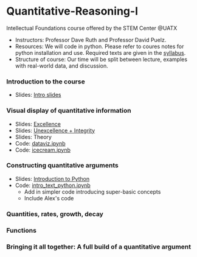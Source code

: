 # Quantitative-Reasoning-I
Intellectual Foundations course offered by the STEM Center @UATX

- Instructors: Professor Dave Ruth and Professor David Puelz.
- Resources: We will code in python.  Please refer to coures notes for python installation and use.  Required texts are given in the [syllabus](syllabus.pdf).
- Structure of course: Our time will be split between lecture, examples with real-world data, and discussion.

### Introduction to the course

- Slides: [Intro slides](topics/Introduction/intro.pdf)

### Visual display of quantitative information

- Slides: [Excellence](topics/DataViz/excellence.pdf)
- Slides: [Unexcellence + Integrity](topics/DataViz/hallofshame.pdf)
- Slides: Theory
- Code: [dataviz.ipynb](notebooks/dataviz.ipynb)
- Code: [icecream.ipynb](notebooks/icecream.ipynb)

### Constructing quantitative arguments

- Slides: [Introduction to Python](topics/QuantArguments/python.pdf)
- Code: [intro_text_python.ipynb](notebooks/intro_text_python.ipynb)
	- Add in simpler code introducing super-basic concepts
	- Include Alex's code

### Quantities, rates, growth, decay

### Functions

### Bringing it all together: A full build of a quantitative argument


